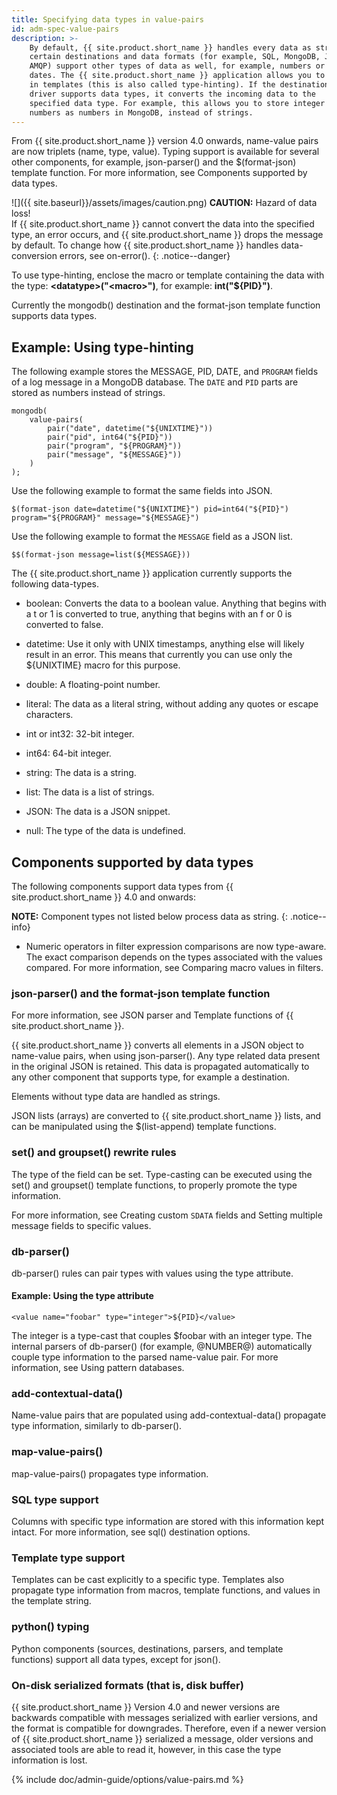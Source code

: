 ```yaml
---
title: Specifying data types in value-pairs
id: adm-spec-value-pairs
description: >-
    By default, {{ site.product.short_name }} handles every data as strings. However,
    certain destinations and data formats (for example, SQL, MongoDB, JSON ,
    AMQP) support other types of data as well, for example, numbers or
    dates. The {{ site.product.short_name }} application allows you to specify the data type
    in templates (this is also called type-hinting). If the destination
    driver supports data types, it converts the incoming data to the
    specified data type. For example, this allows you to store integer
    numbers as numbers in MongoDB, instead of strings.
---
```


From {{ site.product.short_name }} version 4.0 onwards, name-value pairs are now
triplets (name, type, value). Typing support is available for several
other components, for example, json-parser() and the $(format-json)
template function. For more information, see Components supported by data types.

![]({{ site.baseurl}}/assets/images/caution.png)
**CAUTION:** Hazard of data loss!  
If {{ site.product.short_name }} cannot convert the data into the specified type, an error occurs,
and {{ site.product.short_name }} drops the message by default. To change how {{ site.product.short_name }} handles
data-conversion errors, see on-error().
{: .notice--danger}

To use type-hinting, enclose the macro or template containing the data
with the type: **\<datatype\>(\"\<macro\>\")**, for example:
**int(\"${PID}\")**.

Currently the mongodb() destination and the format-json template
function supports data types.

## Example: Using type-hinting

The following example stores the MESSAGE, PID, DATE, and `PROGRAM` fields
of a log message in a MongoDB database. The `DATE` and `PID` parts are
stored as numbers instead of strings.  

```config
mongodb(
    value-pairs(
        pair("date", datetime("${UNIXTIME}"))
        pair("pid", int64("${PID}"))
        pair("program", "${PROGRAM}"))
        pair("message", "${MESSAGE}"))
    )
);
```

Use the following example to format the same fields into JSON.

`$(format-json date=datetime("${UNIXTIME}") pid=int64("${PID}") program="${PROGRAM}" message="${MESSAGE}")`

Use the following example to format the `MESSAGE` field as a JSON list.

`$$(format-json message=list(${MESSAGE}))`

The {{ site.product.short_name }} application currently supports the following data-types.

- boolean: Converts the data to a boolean value. Anything that begins
    with a t or 1 is converted to true, anything that begins with an f
    or 0 is converted to false.

- datetime: Use it only with UNIX timestamps, anything else will
    likely result in an error. This means that currently you can use
    only the ${UNIXTIME} macro for this purpose.

- double: A floating-point number.

- literal: The data as a literal string, without adding any quotes or
    escape characters.

- int or int32: 32-bit integer.

- int64: 64-bit integer.

- string: The data is a string.

- list: The data is a list of strings.

- JSON: The data is a JSON snippet.

- null: The type of the data is undefined.

## Components supported by data types

The following components support data types from {{ site.product.short_name }} 4.0 and
onwards:

**NOTE:** Component types not listed below process data as string.
{: .notice--info}

- Numeric operators in filter expression comparisons are now
    type-aware. The exact comparison depends on the types associated
    with the values compared. For more information, see Comparing macro
    values in filters.

### json-parser() and the format-json template function

For more information, see JSON parser and
Template functions of {{ site.product.short_name }}.

{{ site.product.short_name }} converts all elements in a JSON object to name-value
pairs, when using json-parser(). Any type related data present in
the original JSON is retained. This data is propagated automatically
to any other component that supports type, for example a
destination.

Elements without type data are handled as strings.

JSON lists (arrays) are converted to {{ site.product.short_name }} lists, and can be
manipulated using the $(list-append) template functions.  

### set() and groupset() rewrite rules

The type of the field can be set. Type-casting can be executed using
the set() and groupset() template functions, to properly promote the
type information.

For more information, see Creating custom `SDATA` fields and
Setting multiple message fields to specific values.  

### db-parser()

db-parser() rules can pair types with values using the type attribute.  

#### Example: Using the type attribute

`<value name="foobar" type="integer">${PID}</value>`

The integer is a type-cast that couples $foobar with an integer
type. The internal parsers of db-parser() (for example, @NUMBER@)
automatically couple type information to the parsed name-value
pair. For more information, see Using pattern databases.

### add-contextual-data()  

Name-value pairs that are populated using add-contextual-data() propagate type
information, similarly to db-parser().

### map-value-pairs()

map-value-pairs() propagates type information.

### SQL type support

Columns with specific type information are stored with this
information kept intact. For more information, see sql() destination options.

### Template type support

Templates can be cast explicitly to a specific type. Templates also
propagate type information from macros, template functions, and
values in the template string.

### python() typing

Python components (sources, destinations, parsers, and template
functions) support all data types, except for json().

### On-disk serialized formats (that is, disk buffer)

{{ site.product.short_name }} Version 4.0 and newer versions are backwards
compatible with messages serialized with earlier versions, and the
format is compatible for downgrades. Therefore, even if a newer
version of {{ site.product.short_name }} serialized a message, older versions and
associated tools are able to read it, however, in this case the type
information is lost.

{% include doc/admin-guide/options/value-pairs.md %}
